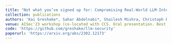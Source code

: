 ```yaml
---
title: "Not what you’ve signed up for: Compromising Real-World LLM-Integrated Applications with Indirect Prompt Injection"
collection: publications
authors: 'Kai Greshake*, Sahar Abdelnabi*, Shailesh Mishra, Christoph Endres, Thorsten Holz, Mario Fritz'
venue: AISec'23 workshop (co-located with CCS. Oral presentation. Best Paper Award)
code: 'https://github.com/greshake/llm-security'
paperurl: 'https://arxiv.org/abs/2302.12173'
---
```

